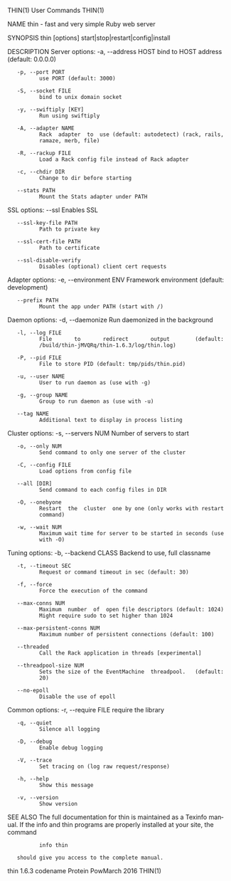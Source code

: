 THIN(1)                       User Commands                      THIN(1)

NAME
       thin - fast and very simple Ruby web server

SYNOPSIS
       thin [options] start|stop|restart|config|install

DESCRIPTION
   Server options:
       -a, --address HOST
              bind to HOST address (default: 0.0.0.0)

       -p, --port PORT
              use PORT (default: 3000)

       -S, --socket FILE
              bind to unix domain socket

       -y, --swiftiply [KEY]
              Run using swiftiply

       -A, --adapter NAME
              Rack  adapter  to  use (default: autodetect) (rack, rails,
              ramaze, merb, file)

       -R, --rackup FILE
              Load a Rack config file instead of Rack adapter

       -c, --chdir DIR
              Change to dir before starting

       --stats PATH
              Mount the Stats adapter under PATH

   SSL options:
       --ssl  Enables SSL

       --ssl-key-file PATH
              Path to private key

       --ssl-cert-file PATH
              Path to certificate

       --ssl-disable-verify
              Disables (optional) client cert requests

   Adapter options:
       -e, --environment ENV
              Framework environment (default: development)

       --prefix PATH
              Mount the app under PATH (start with /)

   Daemon options:
       -d, --daemonize
              Run daemonized in the background

       -l, --log FILE
              File       to       redirect       output        (default:
              /build/thin-jMVQRq/thin-1.6.3/log/thin.log)

       -P, --pid FILE
              File to store PID (default: tmp/pids/thin.pid)

       -u, --user NAME
              User to run daemon as (use with -g)

       -g, --group NAME
              Group to run daemon as (use with -u)

       --tag NAME
              Additional text to display in process listing

   Cluster options:
       -s, --servers NUM
              Number of servers to start

       -o, --only NUM
              Send command to only one server of the cluster

       -C, --config FILE
              Load options from config file

       --all [DIR]
              Send command to each config files in DIR

       -O, --onebyone
              Restart  the  cluster  one by one (only works with restart
              command)

       -w, --wait NUM
              Maximum wait time for server to be started in seconds (use
              with -O)

   Tuning options:
       -b, --backend CLASS
              Backend to use, full classname

       -t, --timeout SEC
              Request or command timeout in sec (default: 30)

       -f, --force
              Force the execution of the command

       --max-conns NUM
              Maximum  number  of  open file descriptors (default: 1024)
              Might require sudo to set higher than 1024

       --max-persistent-conns NUM
              Maximum number of persistent connections (default: 100)

       --threaded
              Call the Rack application in threads [experimental]

       --threadpool-size NUM
              Sets the size of the EventMachine  threadpool.   (default:
              20)

       --no-epoll
              Disable the use of epoll

   Common options:
       -r, --require FILE
              require the library

       -q, --quiet
              Silence all logging

       -D, --debug
              Enable debug logging

       -V, --trace
              Set tracing on (log raw request/response)

       -h, --help
              Show this message

       -v, --version
              Show version

SEE ALSO
       The  full  documentation for thin is maintained as a Texinfo man‐
       ual.  If the info and thin programs  are  properly  installed  at
       your site, the command

              info thin

       should give you access to the complete manual.

thin 1.6.3 codename Protein PowMarch 2016                        THIN(1)

